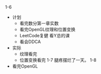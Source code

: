 1-6
- 计划
	- 看完数分第一章实数
	- 看完OpenGL纹理和位置变换
	- LeetCode复健 看Y总的课
	- 看会DDCA
- 实际
	- 纹理看完
	- 位置变换看完
1-7
腿疼摆烂了一天。
1-8
- 看完OpenGL